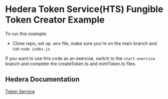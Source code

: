 # Hedera Token Service(HTS) Fungible Token Creator Example

To run this example:

- Clone repo, set up .env file, make sure you're on the main branch and run `node index.js`

If you want to use this code as an exercise, switch to the `start-exercise` branch and complete the createToken.ts and mintToken.ts files.


## Hedera Documentation
[Token Service](https://docs.hedera.com/guides/docs/sdks/tokens)


